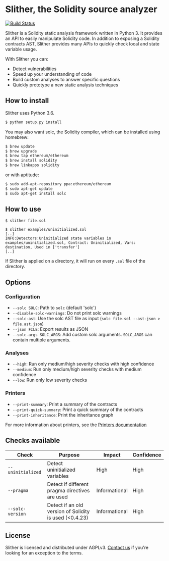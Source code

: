 # Slither, the Solidity source analyzer
[![Build Status](https://travis-ci.com/trailofbits/slither.svg?token=JEF97dFy1QsDCfQ2Wusd&branch=master)](https://travis-ci.com/trailofbits/slither)

Slither is a Solidity static analysis framework written in Python 3. It provides an API to easily manipulate Solidity code. In addition to exposing a Solidity contracts AST, Slither provides many APIs to quickly check local and state variable usage.

With Slither you can:
- Detect vulnerabilities
- Speed up your understanding of code
- Build custom analyses to answer specific questions
- Quickly prototype a new static analysis techniques

## How to install

Slither uses Python 3.6.


```bash
$ python setup.py install
```

You may also want solc, the Solidity compiler, which can be installed using homebrew:

```bash
$ brew update
$ brew upgrade
$ brew tap ethereum/ethereum
$ brew install solidity
$ brew linkapps solidity
```

or with aptitude:

```bash
$ sudo add-apt-repository ppa:ethereum/ethereum
$ sudo apt-get update
$ sudo apt-get install solc
```

## How to use

``` 
$ slither file.sol
``` 

``` 
$ slither examples/uninitialized.sol
[..]
INFO:Detectors:Uninitialized state variables in examples/uninitialized.sol, Contract: Uninitialized, Vars: destination, Used in ['transfer']
[..]
``` 

If Slither is applied on a directory, it will run on every `.sol` file of the directory.

## Options

### Configuration
* `--solc SOLC`: Path to `solc` (default 'solc')
* `--disable-solc-warnings`: Do not print solc warnings
* `--solc-ast`: Use the solc AST file as input (`solc file.sol --ast-json > file.ast.json`)
* `--json FILE`: Export results as JSON
* `--solc-args SOLC_ARGS`: Add custom solc arguments. `SOLC_ARGS` can contain multiple arguments.

### Analyses
* `--high`: Run only medium/high severity checks with high confidence
* `--medium`: Run only medium/high severity checks with medium confidence
* `--low`: Run only low severity checks

### Printers
* `--print-summary`: Print a summary of the contracts
* `--print-quick-summary`: Print a quick summary of the contracts
* `--print-inheritance`: Print the inheritance graph

For more information about printers, see the [Printers documentation](docs/PRINTERS.md)

## Checks available

Check | Purpose | Impact | Confidence
--- | --- | --- | ---
`--uninitialized`| Detect uninitialized variables | High | High
`--pragma`| Detect if different pragma directives are used | Informational | High
`--solc-version`| Detect if an old version of Solidity is used (<0.4.23) | Informational | High


## License

Slither is licensed and distributed under AGPLv3. [Contact us](mailto:opensource@trailofbits.com) if you're looking for an exception to the terms.
